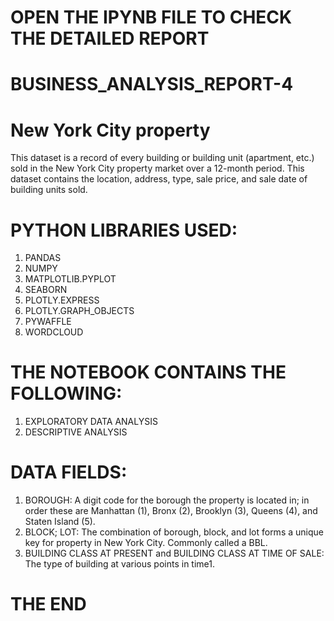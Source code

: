 # OPEN THE IPYNB FILE TO CHECK THE DETAILED REPORT
# BUSINESS_ANALYSIS_REPORT-4
# New York City property
This dataset is a record of every building or building unit (apartment, etc.) sold in the New York City property market over a 12-month period. This dataset contains the location, address, type, sale price, and sale date of building units sold.
# PYTHON LIBRARIES USED:
1. PANDAS
2. NUMPY
3. MATPLOTLIB.PYPLOT
4. SEABORN
5. PLOTLY.EXPRESS
6. PLOTLY.GRAPH_OBJECTS
7. PYWAFFLE
8. WORDCLOUD
# THE NOTEBOOK CONTAINS THE FOLLOWING:
1. EXPLORATORY DATA ANALYSIS
2. DESCRIPTIVE ANALYSIS
# DATA FIELDS:
1. BOROUGH: A digit code for the borough the property is located in; in order these are Manhattan (1), Bronx (2), Brooklyn (3), Queens (4), and Staten Island (5).
2. BLOCK; LOT: The combination of borough, block, and lot forms a unique key for property in New York City. Commonly called a BBL.
3. BUILDING CLASS AT PRESENT and BUILDING CLASS AT TIME OF SALE: The type of building at various points in time1.
# THE END

